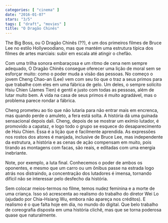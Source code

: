 ```yaml
---
categories: [ "cinema" ]
date: "2016-01-07"
stars: "3/5"
tags: [ "draft", "movies" ]
title: "O Dragão Chinês"
---
```

The Big Boss, ou O Dragão Chinês (??), é um dos primeiros filmes de Bruce Lee no estilo Hollywoodiano, mas que mantém uma estrutura típica dos filmes de artes marciais: subir em escala até atingir o chefão.

Com uma trilha sonora embaraçosa e um ritmo de cena nem sempre adequado, O Dragão Chinês consegue oferecer uma lição de moral sem se esforçar muito: como o poder muda a visão das pessoas. No começo o jovem Cheng Chao-an (Lee) vem com seu tio que o traz a seus primos para que trabalhe com eles em uma fábrica de gelo. Um deles, o sempre solícito Hsiu Chien (James Tien) é gentil e justo com todas as pessoas, além de lutar muito bem. A vida na casa de seus primos é muito agradável, mas o problema parece rondar a fábrica.

Cheng prometeu ao tio que não lutaria para não entrar mais em encrenca, mas quando perde o amuleto, a fera está solta. A história dá uma guinada sensacional depois dali. Cheng, depois de se mostrar um exímio lutador, é promovido a capataz, e logo todo o grupo se esquece do desaparecimento de Hsiu Chien. Essa é a lição que é facilmente aprendida. As expressões nos rostos dos atores é manjada, inclusive de Bruce Lee, mas independente da estrutura, a história e as cenas de ação compensam em muito, pois tirando as montagens com facas, são reais, e editadas com uma energia inebriante.

Note, por exemplo, a luta final. Conhecemos o poder de ambos os oponentes, e mesmo que um carro ou um ônibus passe na estrada logo atrás nos distraindo, a concentração dos lutadores é imensa, tornando difícil não se interessar pelo desfecho da história.

Sem colocar meios-termos no filme, temos nudez feminina e a morte de uma criança. Isso só acrescenta ao realismo do trabalho do diretor Wei Lo (ajudado por Chia-Hsiang Wu, embora não apareça nos créditos). E realismo é o que falta hoje em dia, no mundo do digital. Que belo trabalho de coreografia disposta em uma história clichê, mas que se torna poderosa quase que naturalmente.
